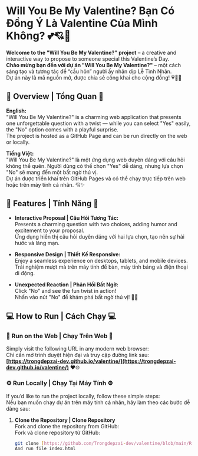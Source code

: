 # Will You Be My Valentine? Bạn Có Đồng Ý Là Valentine Của Mình Không? 💕💘💖

**Welcome to the "Will You Be My Valentine?" project** – a creative and interactive way to propose to someone special this Valentine’s Day.  
**Chào mừng bạn đến với dự án "Will You Be My Valentine?"** – một cách sáng tạo và tương tác để “cầu hôn” người ấy nhân dịp Lễ Tình Nhân.  
Dự án này là mã nguồn mở, được chia sẻ công khai cho cộng đồng! 💗🎉🥳

## 🎈 Overview | Tổng Quan 🎈
**English:**  
"Will You Be My Valentine?" is a charming web application that presents one unforgettable question with a twist — while you can select "Yes" easily, the "No" option comes with a playful surprise.  
The project is hosted as a GitHub Page and can be run directly on the web or locally.

**Tiếng Việt:**  
"Will You Be My Valentine?" là một ứng dụng web duyên dáng với câu hỏi không thể quên. Người dùng có thể chọn "Yes" dễ dàng, nhưng lựa chọn "No" sẽ mang đến một bất ngờ thú vị.  
Dự án được triển khai trên GitHub Pages và có thể chạy trực tiếp trên web hoặc trên máy tính cá nhân. 💘✨

## 🌹 Features | Tính Năng 🌹
- **Interactive Proposal | Câu Hỏi Tương Tác:**  
  Presents a charming question with two choices, adding humor and excitement to your proposal.  
  Ứng dụng hiển thị câu hỏi duyên dáng với hai lựa chọn, tạo nên sự hài hước và lãng mạn.

- **Responsive Design | Thiết Kế Responsive:**  
  Enjoy a seamless experience on desktops, tablets, and mobile devices.  
  Trải nghiệm mượt mà trên máy tính để bàn, máy tính bảng và điện thoại di động.

- **Unexpected Reaction | Phản Hồi Bất Ngờ:**  
  Click "No" and see the fun twist in action!  
  Nhấn vào nút "No" để khám phá bất ngờ thú vị! 💞💓

## 💻 How to Run | Cách Chạy 💻

### 🚀 Run on the Web | Chạy Trên Web 🚀
Simply visit the following URL in any modern web browser:  
Chỉ cần mở trình duyệt hiện đại và truy cập đường link sau:  
**[https://trongdepzai-dev.github.io/valentine/](https://trongdepzai-dev.github.io/valentine/)** ❤️🌐

### ⚙️ Run Locally | Chạy Tại Máy Tính ⚙️
If you’d like to run the project locally, follow these simple steps:  
Nếu bạn muốn chạy dự án trên máy tính cá nhân, hãy làm theo các bước dễ dàng sau:

1. **Clone the Repository | Clone Repository**  
   Fork and clone the repository from GitHub:  
   Fork và clone repository từ GitHub:
   ```bash
   git clone [https://github.com/Trongdepzai-dev/valentine/blob/main/README.md]
   And run file index.html
